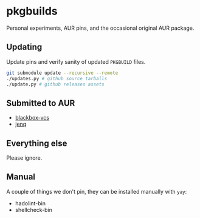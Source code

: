 # pkgbuilds
Personal experiments, AUR pins, and the occasional original AUR package.

## Updating
Update pins and verify sanity of updated `PKGBUILD` files.

```sh
git submodule update --recursive --remote
./updates.py # github source tarballs
./update.py # github releases assets
```

## Submitted to AUR
- [blackbox-vcs](https://aur.archlinux.org/packages/blackbox-vcs/)
- [jenq](https://aur.archlinux.org/packages/jenq/)

## Everything else
Please ignore.

## Manual
A couple of things we don't pin, they can be installed manually with `yay`:

- hadolint-bin
- shellcheck-bin
